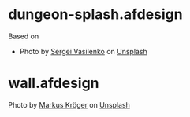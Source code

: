 # dungeon-splash.afdesign

Based on

- Photo by
  <a href="https://unsplash.com/@serj_o?utm_content=creditCopyText&utm_medium=referral&utm_source=unsplash">Sergei
  Vasilenko</a> on
  <a href="https://unsplash.com/photos/tunnel-with-light-turned-on-during-daytime-VoABFInlKjY?utm_content=creditCopyText&utm_medium=referral&utm_source=unsplash">Unsplash</a>

# wall.afdesign

Photo by
<a href="https://unsplash.com/@xmarkese?utm_content=creditCopyText&utm_medium=referral&utm_source=unsplash">Markus
Kröger</a> on
<a href="https://unsplash.com/photos/brown-leaves-on-the-ground-Dx92En1Slhg?utm_content=creditCopyText&utm_medium=referral&utm_source=unsplash">Unsplash</a>
